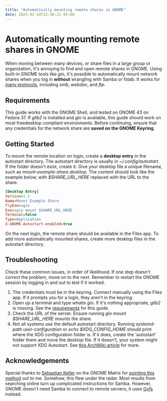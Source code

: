 ```yaml
---
title: "Automatically mounting remote shares in GNOME"
date: 2023-02-24T15:36:21-05:00
---
```


# Automatically mounting remote shares in GNOME

When moving between many devices, or share files in a large group or organization, it's annoying to find and open remote shares in GNOME. Using built-in GNOME tools like *gio*, it's possible to automatically mount network shares when you log in **without** wrangling with Samba or fstab. It works for [many protocols][gvfs-protos], including *smb*, *webdav*, and *ftp*.
<!--more-->

## Requirements

This guide works with the GNOME Shell, and tested on GNOME 43 on Fedora 37. If *glib2* is installed and *gio* is available, this guide should work on most freedesktop compliant environments. Before continuing, ensure that any credentials for the network share are **saved on the GNOME Keyring**.

## Getting Started

To mount the remote location on login, create a **desktop entry** in the autostart directory. The autostart directory is usually in *~/.config/autostart*. If the folder doesn't exist, create it. Give your desktop file a unique filename, such as *mount-example-share.desktop*. The content should look like the example below, with *$SHARE_URL_HERE* replaced with the URL to the share.

```ini
[Desktop Entry]
Version=1.5
Name=Mount Example Share
TryExec=gio
Exec=gio mount $SHARE_URL_HERE
Terminal=false
Type=Application
X-GNOME-Autostart-enabled=true
```

On the next login, the remote share should be available in the Files app. To add more automatically mounted shares, create more desktop files in the autostart directory.

## Troubleshooting

Check these common issues, in order of likelihood. If one step doesn't correct the problem, move on to the next. Remember to restart the GNOME session by logging in and out to test if it worked.

1. The credentials must be in the keyring. Connect manually using the Files app. If it prompts you for a login, they aren't in the keyring.
2. Open up a terminal and type *whatis gio*. If it's nothing appropriate, *glib2* is missing. See the [requirements](#requirements) for this guide.
3. Check the URL of the server. Ensure running *gio mount $SHARE_URL_HERE* mounts the share.
4. Not all systems use the default autostart directory. Running *systemd-path user-configuration* or *echo $XDG_CONFIG_HOME* should print where the XDG configuration folder is. If it does, create the 'autostart' folder there and move the desktop file. If it doesn't, your system might not support XDG Autostart. See [this ArchWiki article][xdg-archwiki] for more.

## Acknowledgements

Special thanks to [Sebastian Keller][skeller] on the GNOME Matrix for [pointing this method][skeller-matrix] out to me. Somehow, this flew under the radar. Most results from searching online turn up complicated instructions for Samba. However, GNOME doesn't need Samba to connect to remote servers, it uses [Gvfs][gvfs] instead.

[gvfs]: https://wiki.gnome.org/Projects/gvfs
[gvfs-protos]: https://wiki.gnome.org/Projects/gvfs/schemes
[xdg-archwiki]: https://wiki.archlinux.org/title/XDG_Autostart
[skeller]: mailto:skeller@gnome.org
[skeller-matrix]: https://matrix.to/#/!EzCPArJyrSebvklKjn:gnome.org/$tOPrUS-mnrVF87e4EpIX-G0fp7cupkUKS3Yok-lj8xY?via=libera.chat&via=matrix.org&via=gnome.org

